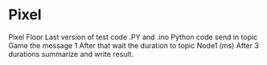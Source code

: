 # Pixel
Pixel Floor
Last version of test code .PY and .ino
Python code send in topic Game the message 1
After that wait the duration to topic Node1 (ms)
After 3 durations summarize and write result.
